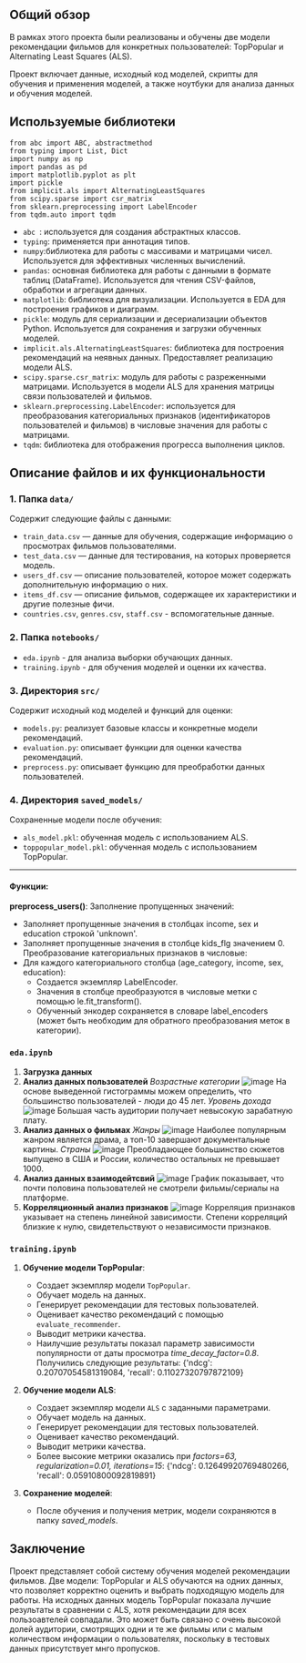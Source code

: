 ## Общий обзор

В рамках этого проекта были реализованы и обучены две модели рекомендации фильмов для конкретных пользователей: TopPopular и Alternating Least Squares (ALS).

Проект включает данные, исходный код моделей, скрипты для обучения и применения моделей, а также ноутбуки для анализа данных и обучения моделей.

## Используемые библиотеки
```
from abc import ABC, abstractmethod
from typing import List, Dict
import numpy as np
import pandas as pd
import matplotlib.pyplot as plt
import pickle
from implicit.als import AlternatingLeastSquares
from scipy.sparse import csr_matrix
from sklearn.preprocessing import LabelEncoder
from tqdm.auto import tqdm
```

- `abc `: используется для создания абстрактных классов.
- `typing`: применяется при аннотация типов.
- `numpy`:библиотека для работы с массивами и матрицами чисел. Используется для эффективных численных вычислений.
- `pandas`: основная библиотека для работы с данными в формате таблиц (DataFrame). Используется для чтения CSV-файлов, обработки и агрегации данных.
- `matplotlib`: библиотека для визуализации. Используется в EDA для построения графиков и диаграмм.
- `pickle`: модуль для сериализации и десериализации объектов Python. Используется для сохранения и загрузки обученных моделей.
- `implicit.als.AlternatingLeastSquares`: библиотека для построения рекомендаций на неявных данных. Предоставляет реализацию модели ALS.
- `scipy.sparse.csr_matrix`: модуль для работы с разреженными матрицами. Используется в модели ALS для хранения матрицы связи пользователей и фильмов.
- `sklearn.preprocessing.LabelEncoder`: используется для преобразования категориальных признаков (идентификаторов пользователей и фильмов) в числовые значения для работы с матрицами.
- `tqdm`: библиотека для отображения прогресса выполнения циклов.

## Описание файлов и их функциональности
### 1. Папка `data/`

Содержит следующие файлы с данными:

- `train_data.csv` — данные для обучения, содержащие информацию о просмотрах фильмов пользователями.  
- `test_data.csv` — данные для тестирования, на которых проверяется  модель.  
- `users_df.csv` — описание пользователей, которое может содержать дополнительную информацию о них.  
- `items_df.csv` — описание фильмов, содержащее их характеристики и другие полезные фичи.  
- `countries.csv`, `genres.csv`, `staff.csv` - вспомогательные данные.

### 2. Папка `notebooks/`

- `eda.ipynb` - для анализа выборки обучающих данных.
- `training.ipynb` - для обучения моделей и оценки их качества.

### 3. Директория `src/`

Содержит исходный код моделей и функций для оценки:
- `models.py`: реализует базовые классы и конкретные модели рекомендаций.
- `evaluation.py`: описывает функции для оценки качества рекомендаций.
- `preprocess.py`: описывает функцию для преобработки данных пользователей.

### 4. Директория `saved_models/`

Сохраненные модели после обучения:
- `als_model.pkl`: обученная модель с использованием ALS.
- `toppopular_model.pkl`: обученная модель с использованием TopPopular.
---
#### Функции:

**preprocess_users()**:
    Заполнение пропущенных значений:
   - Заполняет пропущенные значения в столбцах income, sex и education строкой 'unknown'.
   - Заполняет пропущенные значения в столбце kids_flg значением 0.
    Преобразование категориальных признаков в числовые:
   - Для каждого категориального столбца (age_category, income, sex, education):
       * Создается экземпляр LabelEncoder.
       * Значения в столбце преобразуются в числовые метки с помощью le.fit_transform().
       * Обученный энкодер сохраняется в словаре label_encoders (может быть необходим для обратного преобразования меток в категории).
     
### `eda.ipynb`

1. **Загрузка данных**
2. **Анализ данных пользователей**
   *Возрастные категории*
   ![image](https://github.com/user-attachments/assets/466d71a9-8a44-4cef-a770-dbff63840d23)
   На основе выведенной гистограммы можем определить, что большинство пользователей - люди до 45 лет.
   *Уровень дохода*
   ![image](https://github.com/user-attachments/assets/0532603c-2cd9-401f-8e6a-5ed366950bc1)
   Большая часть аудитории получает невысокую зарабатную плату.
3. **Анализ данных о фильмах**
   *Жанры*
   ![image](https://github.com/user-attachments/assets/70d559d9-c1ca-4393-b4fa-52a174572dee)
   Наиболее популярным жанром является драма, а топ-10 завершают документальные картины.
   *Страны*
   ![image](https://github.com/user-attachments/assets/93ae1921-703d-4b24-bd1c-02035261f37a)
   Преобладающее большинство сюжетов выпущено в США и России, количество остальных не превышает 1000.
4. **Анализ данных взаимодейтсвий**
   ![image](https://github.com/user-attachments/assets/fe7ce52d-7d68-4d28-a57c-79902e2e3234)
   График показывает, что почти половина пользователей не смотрели фильмы/сериалы на платформе.
5. **Корреляционный анализ признаков**
   ![image](https://github.com/user-attachments/assets/36eb35eb-9cb6-4a75-bff8-be85f3af2a2a)
   Корреляция признаков указывает на степень линейной зависимости. Степени корреляций близкие к нулю, свидетельствуют о независимости признаков.

### `training.ipynb`

1. **Обучение модели TopPopular**:
   - Создает экземпляр модели `TopPopular`.
   - Обучает модель на данных.
   - Генерирует рекомендации для тестовых пользователей.
   - Оценивает качество рекомендаций с помощью `evaluate_recommender`.
   - Выводит метрики качества.
   * Наилучшие результаты показал параметр зависимости популярности от даты просмотра *time_decay_factor=0.8*. Получились следующие результаты: {'ndcg': 0.20707054581319084, 'recall': 0.11027320797872109}

2. **Обучение модели ALS**:
   - Создает экземпляр модели `ALS` с заданными параметрами.
   - Обучает модель на данных.
   - Генерирует рекомендации для тестовых пользователей.
   - Оценивает качество рекомендаций.
   - Выводит метрики качества.
   * Более высокие метрики оказались при *factors=63, regularization=0.01, iterations=15*: {'ndcg': 0.12649920769480266, 'recall': 0.05910800092819891}

3. **Сохранение моделей**:
   - После обучения и получения метрик, модели сохраняются в папку *saved_models*.
   

## Заключение

Проект представляет собой систему обучения моделей рекомендации фильмов. Две модели: TopPopular и ALS обучаются на одних данных, что позволяет корректно оценить и выбрать подходящую модель для работы. На исходных данных модель TopPopular показала лучшие результаты в сравнении с ALS, хотя рекомендации для всех пользоавтелей совпадали. Это может быть связано с очень высокой долей аудитории, смотрящих одни и те же фильмы или с малым количеством информации о пользователях, поскольку в тестовых данных присутствует мнго пропусков.
